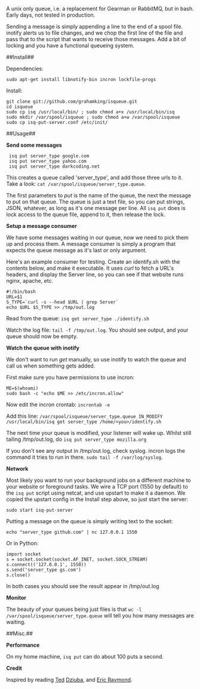 A unix only queue, i.e. a replacement for Gearman or RabbitMQ, but in bash. Early days, not tested in production.

Sending a message is simply appending a line to the end of a spool file. inotify alerts us to file changes, and we chop the first line of the file and pass that to the script that wants to receive those messages. Add a bit of locking and you have a functional queueing system.

##Install##

Dependencies:

    sudo apt-get install libnotify-bin incron lockfile-progs

Install:

    git clone git://github.com/grahamking/isqueue.git
    cd isqueue
    sudo cp isq /usr/local/bin/ ; sudo chmod a+x /usr/local/bin/isq
    sudo mkdir /var/spool/isqueue ; sudo chmod a+w /var/spool/isqueue
    sudo cp isq-put-server.conf /etc/init/

##Usage##

**Send some messages**

     isq put server_type google.com
     isq put server_type yahoo.com
     isq put server_type darkcoding.net

This creates a queue called 'server_type', and add those three urls to it. Take a look: `cat /var/spool/isqueue/server_type.queue`.

The first parameters to _put_ is the name of the queue, the next the message to put on that queue. The queue is just a text file, so you can put strings, JSON, whatever, as long as it's one message per line. All `isq put` does is lock access to the queue file, append to it, then release the lock.

**Setup a message consumer**

We have some messages waiting in our queue, now we need to pick them up and process them. A message consumer is simply a program that expects the queue message as it's last or only argument.

Here's an example consumer for testing. Create an identify.sh with the contents below, and make it executable. It uses _curl_ to fetch a URL's headers, and display the Server line, so you can see if that website runs nginx, apache, etc.

    #!/bin/bash
    URL=$1
    S_TYPE=`curl -s --head $URL | grep Server`
    echo $URL $S_TYPE >> /tmp/out.log


Read from the queue: `isq get server_type ./identify.sh`

Watch the log file: `tail -f /tmp/out.log`. You should see output, and your queue should now be empty.

**Watch the queue with inotify**

We don't want to run _get_ manually, so use inotify to watch the queue and call us when something gets added.

First make sure you have permissions to use incron:

    ME=$(whoami)
    sudo bash -c "echo $ME >> /etc/incron.allow"

Now edit the incron crontab: `incrontab -e`

Add this line: `/var/spool/isqueue/server_type.queue IN_MODIFY /usr/local/bin/isq get server_type /home/<you>/identify.sh`

The next time your queue is modified, your listener will wake up. Whilst still tailing /tmp/out.log, do `isq put server_type mozilla.org`

If you don't see any output in /tmp/out.log, check syslog. incron logs the command it tries to run in there. `sudo tail -f /var/log/syslog`.

**Network**

Most likely you want to run your background jobs on a different machine to your website or foreground tasks. We wire a TCP port (1550 by default) to the `isq put` script using netcat, and use upstart to make it a daemon. We copied the upstart config in the Install step above, so just start the server: 

    sudo start isq-put-server

Putting a message on the queue is simply writing text to the socket:

    echo "server_type github.com" | nc 127.0.0.1 1550

Or in Python:

    import socket
    s = socket.socket(socket.AF_INET, socket.SOCK_STREAM)
    s.connect(('127.0.0.1', 1550))
    s.send('server_type gs.com')
    s.close()

In both cases you should see the result appear in /tmp/out.log

**Monitor**

The beauty of your queues being just files is that `wc -l /var/spool/isqueue/server_type.queue` will tell you how many messages are waiting.

##Misc.##

**Performance**

On my home machine, `isq put` can do about 100 puts a second.

**Credit**

Inspired by reading [Ted](http://teddziuba.com/2011/03/monitoring-theory.html) [Dziuba](http://teddziuba.com/2011/02/the-case-against-queues.html), and [Eric Raymond](http://www.faqs.org/docs/artu/).

